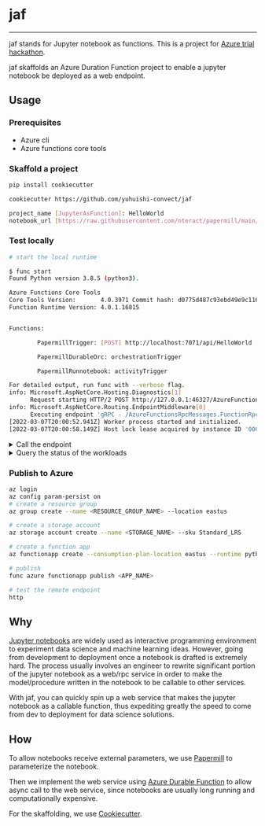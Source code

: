 # jaf

---

jaf stands for Jupyter notebook as functions. This is a project for [Azure trial hackathon](https://dev.to/devteam/hack-the-microsoft-azure-trial-on-dev-2ne5).

jaf skaffolds an Azure Duration Function project to enable a jupyter notebook be deployed as a web endpoint. 

## Usage

### Prerequisites
* Azure cli
* Azure functions core tools

### Skaffold a project

```bash
pip install cookiecutter

cookiecutter https://github.com/yuhuishi-convect/jaf

project_name [JupyterAsFunction]: HelloWorld
notebook_url [https://raw.githubusercontent.com/nteract/papermill/main/binder/cli-simple/simple_output.ipynb]: 

```

### Test locally

```bash
# start the local runtime

$ func start 
Found Python version 3.8.5 (python3).

Azure Functions Core Tools
Core Tools Version:       4.0.3971 Commit hash: d0775d487c93ebd49e9c1166d5c3c01f3c76eaaf  (64-bit)
Function Runtime Version: 4.0.1.16815


Functions:

        PapermillTrigger: [POST] http://localhost:7071/api/HelloWorld

        PapermillDurableOrc: orchestrationTrigger

        PapermillRunnotebook: activityTrigger

For detailed output, run func with --verbose flag.
info: Microsoft.AspNetCore.Hosting.Diagnostics[1]
      Request starting HTTP/2 POST http://127.0.0.1:46327/AzureFunctionsRpcMessages.FunctionRpc/EventStream application/grpc -
info: Microsoft.AspNetCore.Routing.EndpointMiddleware[0]
      Executing endpoint 'gRPC - /AzureFunctionsRpcMessages.FunctionRpc/EventStream'
[2022-03-07T20:00:52.941Z] Worker process started and initialized.
[2022-03-07T20:00:58.149Z] Host lock lease acquired by instance ID '000000000000000000000000EBCD312A'.
```
<details>
<summary>Call the endpoint </summary>

```bash

# we can specify the parameters in the payload

$ http http://localhost:7071/api/HelloWorld msg=hellowrld
HTTP/1.1 202 Accepted
Content-Type: application/json
Date: Mon, 07 Mar 2022 20:01:22 GMT
Location: http://localhost:7071/runtime/webhooks/durabletask/instances/92340eba029644c2a4cc92b88eb92c65?taskHub=TestHubName&connection=Storage&code=WeTn3kKacKD97mRTYr1UaP4KPgb5eJMQBqQFGMnquPmCJNuW0aiUAQ==
Retry-After: 10
Server: Kestrel
Transfer-Encoding: chunked

{
    "id": "92340eba029644c2a4cc92b88eb92c65",
    "purgeHistoryDeleteUri": "http://localhost:7071/runtime/webhooks/durabletask/instances/92340eba029644c2a4cc92b88eb92c65?taskHub=TestHubName&connection=Storage&code=WeTn3kKacKD97mRTYr1UaP4KPgb5eJMQBqQFGMnquPmCJNuW0aiUAQ==",
    "restartPostUri": "http://localhost:7071/runtime/webhooks/durabletask/instances/92340eba029644c2a4cc92b88eb92c65/restart?taskHub=TestHubName&connection=Storage&code=WeTn3kKacKD97mRTYr1UaP4KPgb5eJMQBqQFGMnquPmCJNuW0aiUAQ==",
    "rewindPostUri": "http://localhost:7071/runtime/webhooks/durabletask/instances/92340eba029644c2a4cc92b88eb92c65/rewind?reason={text}&taskHub=TestHubName&connection=Storage&code=WeTn3kKacKD97mRTYr1UaP4KPgb5eJMQBqQFGMnquPmCJNuW0aiUAQ==",
    "sendEventPostUri": "http://localhost:7071/runtime/webhooks/durabletask/instances/92340eba029644c2a4cc92b88eb92c65/raiseEvent/{eventName}?taskHub=TestHubName&connection=Storage&code=WeTn3kKacKD97mRTYr1UaP4KPgb5eJMQBqQFGMnquPmCJNuW0aiUAQ==",
    "statusQueryGetUri": "http://localhost:7071/runtime/webhooks/durabletask/instances/92340eba029644c2a4cc92b88eb92c65?taskHub=TestHubName&connection=Storage&code=WeTn3kKacKD97mRTYr1UaP4KPgb5eJMQBqQFGMnquPmCJNuW0aiUAQ==",
    "terminatePostUri": "http://localhost:7071/runtime/webhooks/durabletask/instances/92340eba029644c2a4cc92b88eb92c65/terminate?reason={text}&taskHub=TestHubName&connection=Storage&code=WeTn3kKacKD97mRTYr1UaP4KPgb5eJMQBqQFGMnquPmCJNuW0aiUAQ=="
}
```

</details>

<details>
<summary>Query the status of the workloads</summary>


```bash
$ http "http://localhost:7071/runtime/webhooks/durabletask/instances/92340eba029644c2a4cc92b88eb92c65?taskHub=TestHubName&connection=Storage&code=WeTn3kKacKD97mRTYr1UaP4KPgb5eJMQBqQFGMnquPmCJNuW0aiUAQ=="                                                  
HTTP/1.1 200 OK
Content-Length: 2864
Content-Type: application/json; charset=utf-8
Date: Mon, 07 Mar 2022 20:02:41 GMT
Server: Kestrel

{
    "createdTime": "2022-03-07T20:01:22Z",
    "customStatus": null,
    "input": "{\"msg\": \"hellowrld\"}",
    "instanceId": "92340eba029644c2a4cc92b88eb92c65",
    "lastUpdatedTime": "2022-03-07T20:01:25Z",
    "name": "PapermillDurableOrc",
    "output": {
        "cells": [
            {
                "cell_type": "markdown",
                "id": "2423b240",
                "metadata": {
                    "papermill": {
                        "duration": 0.002853,
                        "end_time": "2022-03-07T20:01:24.582226",
                        "exception": false,
                        "start_time": "2022-03-07T20:01:24.579373",
                        "status": "completed"
                    },
                    "tags": []
                },
                "source": "# Simple input notebook with parameters"
            },
            {
                "cell_type": "code",
                "execution_count": 1,
                "id": "0b095f0b",
                "metadata": {
                    "execution": {
                        "iopub.execute_input": "2022-03-07T20:01:24.591766Z",
                        "iopub.status.busy": "2022-03-07T20:01:24.591607Z",
                        "iopub.status.idle": "2022-03-07T20:01:24.596259Z",
                        "shell.execute_reply": "2022-03-07T20:01:24.595924Z"
                    },
                    "papermill": {
                        "duration": 0.008369,
                        "end_time": "2022-03-07T20:01:24.597145",
                        "exception": false,
                        "start_time": "2022-03-07T20:01:24.588776",
                        "status": "completed"
                    },
                    "tags": [
                        "parameters"
                    ]
                },
                "outputs": [],
                "source": "msg = None"
            },
            {
                "cell_type": "code",
                "execution_count": 2,
                "id": "f7e403be",
                "metadata": {
                    "execution": {
                        "iopub.execute_input": "2022-03-07T20:01:24.601899Z",
                        "iopub.status.busy": "2022-03-07T20:01:24.601774Z",
                        "iopub.status.idle": "2022-03-07T20:01:24.603540Z",
                        "shell.execute_reply": "2022-03-07T20:01:24.603281Z"
                    },
                    "papermill": {
                        "duration": 0.005037,
                        "end_time": "2022-03-07T20:01:24.604344",
                        "exception": false,
                        "start_time": "2022-03-07T20:01:24.599307",
                        "status": "completed"
                    },
                    "tags": [
                        "injected-parameters"
                    ]
                },
                "outputs": [],
                "source": "# Parameters\nmsg = \"hellowrld\"\n"
            },
            {
                "cell_type": "code",
                "execution_count": 3,
                "id": "13859a47",
                "metadata": {
                    "execution": {
                        "iopub.execute_input": "2022-03-07T20:01:24.609052Z",
                        "iopub.status.busy": "2022-03-07T20:01:24.608930Z",
                        "iopub.status.idle": "2022-03-07T20:01:24.611030Z",
                        "shell.execute_reply": "2022-03-07T20:01:24.610761Z"
                    },
                    "papermill": {
                        "duration": 0.005376,
                        "end_time": "2022-03-07T20:01:24.611845",
                        "exception": false,
                        "start_time": "2022-03-07T20:01:24.606469",
                        "status": "completed"
                    },
                    "tags": []
                },
                "outputs": [
                    {
                        "name": "stdout",
                        "output_type": "stream",
                        "text": "hellowrld\n"
                    }
                ],
                "source": "print(msg)"
            }
        ],
        "metadata": {
            "celltoolbar": "Tags",
            "hide_input": false,
            "kernelspec": {
                "display_name": "Python 3",
                "language": "python",
                "name": "python3"
            },
            "language_info": {
                "codemirror_mode": {
                    "name": "ipython",
                    "version": 3
                },
                "file_extension": ".py",
                "mimetype": "text/x-python",
                "name": "python",
                "nbconvert_exporter": "python",
                "pygments_lexer": "ipython3",
                "version": "3.8.5"
            },
            "orig_nbformat_minor": 1,
            "papermill": {
                "duration": 1.014578,
                "end_time": "2022-03-07T20:01:24.727322",
                "environment_variables": {},
                "exception": null,
                "input_path": "https://raw.githubusercontent.com/nteract/papermill/main/binder/cli-simple/simple_output.ipynb",
                "output_path": "/tmp/output.ipynb",
                "parameters": {
                    "msg": "hellowrld"
                },
                "start_time": "2022-03-07T20:01:23.712744",
                "version": "2.1.3"
            }
        },
        "nbformat": 4,
        "nbformat_minor": 5
    },
    "runtimeStatus": "Completed"
}
```

</details>

### Publish to Azure

```bash
az login
az config param-persist on
# create a resource group
az group create --name <RESOURCE_GROUP_NAME> --location eastus

# create a storage account
az storage account create --name <STORAGE_NAME> --sku Standard_LRS

# create a function app 
az functionapp create --consumption-plan-location eastus --runtime python --runtime-version 3.8 --functions-version 3 --name <APP_NAME> --os-type linux --storage-account <STORAGE_NAME>

# publish
func azure functionapp publish <APP_NAME>
```


```bash
# test the remote endpoint
http 
```


## Why 

[Jupyter notebooks](https://jupyter.org/) are widely used as interactive programming environment to experiment data science and machine learning ideas.
However, going from development to deployment once a notebook is drafted is extremely hard. The process usually involves an engineer to rewrite significant portion of the jupyter notebook as a web/rpc service in order to make the model/procedure written in the notebook to be callable to other services.

With jaf, you can quickly spin up a web service that makes the jupyter notebook as a callable function, thus expediting greatly the speed to come from dev to deployment for data science solutions.

## How

To allow notebooks receive external parameters, we use [Papermill](https://papermill.readthedocs.io/en/latest/) to parameterize the notebook.

Then we implement the web service using [Azure Durable Function](https://docs.microsoft.com/en-us/azure/azure-functions/durable/durable-functions-overview?tabs=csharp) to allow async call to the web service, since notebooks are usually long running and computationally expensive.

For the skaffolding, we use [Cookiecutter](https://cookiecutter.readthedocs.io/en/2.0.2/README.html#).



